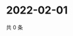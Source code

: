# 2022-02-01

共 0 条

<!-- BEGIN WEIBO -->
<!-- 最后更新时间 Tue Feb 01 2022 18:12:42 GMT+0800 (China Standard Time) -->

<!-- END WEIBO -->
